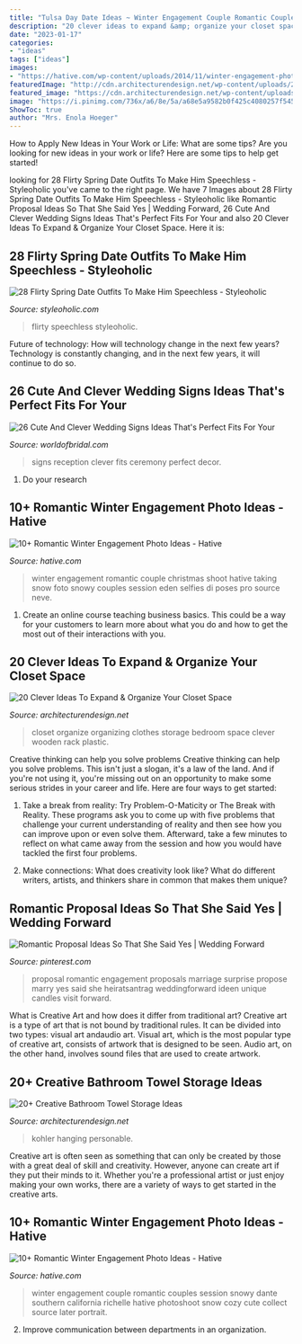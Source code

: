 ```yaml
---
title: "Tulsa Day Date Ideas ~ Winter Engagement Couple Romantic Couples Session Snowy Dante Southern California Richelle Hative Photoshoot Snow Cozy Cute Collect Source Later Portrait"
description: "20 clever ideas to expand &amp; organize your closet space"
date: "2023-01-17"
categories:
- "ideas"
tags: ["ideas"]
images:
- "https://hative.com/wp-content/uploads/2014/11/winter-engagement-photo-ideas/2-winter-engagement-photo-ideas.jpg"
featuredImage: "http://cdn.architecturendesign.net/wp-content/uploads/2015/07/AD-Closet-Organizing-Ideas-10.jpg"
featured_image: "https://cdn.architecturendesign.net/wp-content/uploads/2015/09/AD-Creative-Bathroom-Towel-Storage-Ideas-16.jpg"
image: "https://i.pinimg.com/736x/a6/8e/5a/a68e5a9582b0f425c4080257f5456a1d--proposal-ideas-engagement-romantic-proposal-ideas-unique.jpg"
ShowToc: true
author: "Mrs. Enola Hoeger"
---
```



How to Apply New Ideas in Your Work or Life: What are some tips?
Are you looking for new ideas in your work or life? Here are some tips to help get started!

	

		
looking for 28 Flirty Spring Date Outfits To Make Him Speechless - Styleoholic you've came to the right page. We have 7 Images about 28 Flirty Spring Date Outfits To Make Him Speechless - Styleoholic like Romantic Proposal Ideas So That She Said Yes | Wedding Forward, 26 Cute And Clever Wedding Signs Ideas That&#039;s Perfect Fits For Your and also 20 Clever Ideas To Expand &amp; Organize Your Closet Space. Here it is:
		
    
## 28 Flirty Spring Date Outfits To Make Him Speechless - Styleoholic

<img loading=lazy src="https://i.styleoholic.com/2016/03/flirty-spring-date-outfits-to-make-him-speechless-3.jpg" onerror="this.onerror=null;this.src='https://tse1.mm.bing.net/th?id=OIP.ZaIu6InXg9bfB59OsA2v-QHaOc&amp;pid=15.1';" alt="28 Flirty Spring Date Outfits To Make Him Speechless - Styleoholic">

_Source: styleoholic.com_

>flirty speechless styleoholic. 

	

Future of technology: How will technology change in the next few years?
Technology is constantly changing, and in the next few years, it will continue to do so.

    
## 26 Cute And Clever Wedding Signs Ideas That&#039;s Perfect Fits For Your

<img loading=lazy src="https://www.worldofbridal.com/wp-content/uploads/2017/07/Wedding-Signs-11.jpg" onerror="this.onerror=null;this.src='https://tse1.mm.bing.net/th?id=OIP.BitRrKY8UXTFNqNYnubiKgHaLH&amp;pid=15.1';" alt="26 Cute And Clever Wedding Signs Ideas That&#039;s Perfect Fits For Your">

_Source: worldofbridal.com_

>signs reception clever fits ceremony perfect decor. 

	

1. Do your research

    
## 10+ Romantic Winter Engagement Photo Ideas - Hative

<img loading=lazy src="http://hative.com/wp-content/uploads/2014/11/winter-engagement-photo-ideas/5-winter-engagement-photo-ideas.jpg" onerror="this.onerror=null;this.src='https://tse4.mm.bing.net/th?id=OIP.bRwovrPDmfY-iKnzPdUezAHaLH&amp;pid=15.1';" alt="10+ Romantic Winter Engagement Photo Ideas - Hative">

_Source: hative.com_

>winter engagement romantic couple christmas shoot hative taking snow foto snowy couples session eden selfies di poses pro source neve. 

	

1) Create an online course teaching business basics. This could be a way for your customers to learn more about what you do and how to get the most out of their interactions with you.

    
## 20 Clever Ideas To Expand &amp; Organize Your Closet Space

<img loading=lazy src="http://cdn.architecturendesign.net/wp-content/uploads/2015/07/AD-Closet-Organizing-Ideas-10.jpg" onerror="this.onerror=null;this.src='https://tse3.mm.bing.net/th?id=OIP.ahNVah62Yx0uVuiBSMuH5QHaJ3&amp;pid=15.1';" alt="20 Clever Ideas To Expand &amp; Organize Your Closet Space">

_Source: architecturendesign.net_

>closet organize organizing clothes storage bedroom space clever wooden rack plastic. 

	

Creative thinking can help you solve problems
Creative thinking can help you solve problems. This isn't just a slogan, it's a law of the land. And if you're not using it, you're missing out on an opportunity to make some serious strides in your career and life. Here are four ways to get started: 
1. Take a break from reality: Try Problem-O-Maticity or The Break with Reality. These programs ask you to come up with five problems that challenge your current understanding of reality and then see how you can improve upon or even solve them. Afterward, take a few minutes to reflect on what came away from the session and how you would have tackled the first four problems. 

2. Make connections: What does creativity look like? What do different writers, artists, and thinkers share in common that makes them unique?

    
## Romantic Proposal Ideas So That She Said Yes | Wedding Forward

<img loading=lazy src="https://i.pinimg.com/736x/a6/8e/5a/a68e5a9582b0f425c4080257f5456a1d--proposal-ideas-engagement-romantic-proposal-ideas-unique.jpg" onerror="this.onerror=null;this.src='https://tse1.mm.bing.net/th?id=OIP.3IYrIcDR3S4azDWN3UKLGQHaLG&amp;pid=15.1';" alt="Romantic Proposal Ideas So That She Said Yes | Wedding Forward">

_Source: pinterest.com_

>proposal romantic engagement proposals marriage surprise propose marry yes said she heiratsantrag weddingforward ideen unique candles visit forward. 

	

What is Creative Art and how does it differ from traditional art?
Creative art is a type of art that is not bound by traditional rules. It can be divided into two types: visual art andaudio art. Visual art, which is the most popular type of creative art, consists of artwork that is designed to be seen. Audio art, on the other hand, involves sound files that are used to create artwork.

    
## 20+ Creative Bathroom Towel Storage Ideas

<img loading=lazy src="https://cdn.architecturendesign.net/wp-content/uploads/2015/09/AD-Creative-Bathroom-Towel-Storage-Ideas-16.jpg" onerror="this.onerror=null;this.src='https://tse1.mm.bing.net/th?id=OIP.w0e-fv376BnSqlKEkh68ywHaJU&amp;pid=15.1';" alt="20+ Creative Bathroom Towel Storage Ideas">

_Source: architecturendesign.net_

>kohler hanging personable. 

	

Creative art is often seen as something that can only be created by those with a great deal of skill and creativity. However, anyone can create art if they put their minds to it. Whether you're a professional artist or just enjoy making your own works, there are a variety of ways to get started in the creative arts.

    
## 10+ Romantic Winter Engagement Photo Ideas - Hative

<img loading=lazy src="https://hative.com/wp-content/uploads/2014/11/winter-engagement-photo-ideas/2-winter-engagement-photo-ideas.jpg" onerror="this.onerror=null;this.src='https://tse4.mm.bing.net/th?id=OIP.TGao1vCMixZroPvTY1gnxQHaLG&amp;pid=15.1';" alt="10+ Romantic Winter Engagement Photo Ideas - Hative">

_Source: hative.com_

>winter engagement couple romantic couples session snowy dante southern california richelle hative photoshoot snow cozy cute collect source later portrait. 

	

2. Improve communication between departments in an organization.

